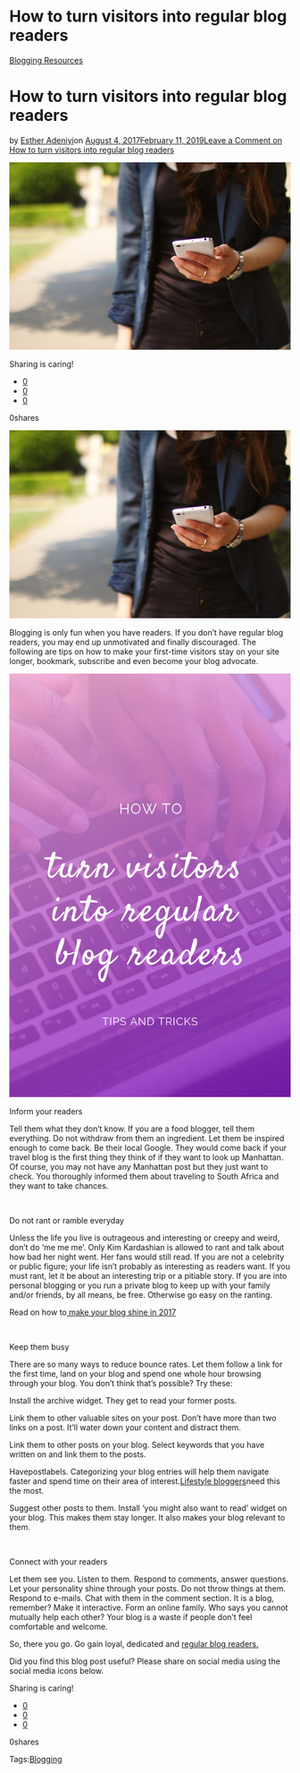# How to turn visitors into regular blog readers

[Blogging Resources](https://estheradeniyi.com/category/blogging-resources/)
# How to turn visitors into regular blog readers

by [Esther Adeniyi](https://estheradeniyi.com/author/esther-adeniyi/)on [August 4, 2017February 11, 2019](https://estheradeniyi.com/how-to-turn-visitors-into-regular-blog/)[Leave a Comment on How to turn visitors into regular blog readers](https://estheradeniyi.com/how-to-turn-visitors-into-regular-blog/#respond)

![](images\Dedicatedblogreader.jpg)

Sharing is caring!

- [0](https://www.facebook.com/sharer/sharer.php?u=https%3A%2F%2Festheradeniyi.com%2Fhow-to-turn-visitors-into-regular-blog%2F&amp;t=How%20to%20turn%20visitors%20into%20regular%20blog%20readers)
- [0](https://twitter.com/intent/tweet?text=How%20to%20turn%20visitors%20into%20regular%20blog%20readers&amp;url=https%3A%2F%2Festheradeniyi.com%2Fhow-to-turn-visitors-into-regular-blog%2F)
- [0](#)

0shares

[![regular blog readers](images\Dedicatedblogreader.jpg)](images\Dedicatedblogreader.jpg)

Blogging is only fun when you have readers. If you don&#x2019;t have regular blog readers, you may end up unmotivated and finally discouraged. The following are tips on how to make your first-time visitors stay on your site longer, bookmark, subscribe and even become your blog advocate.

![TURN VISITORS INTO REGULAR BLOG READERS](images\TURN-VISITORS-INTO-REGULAR-BLOG-READERS.png)

Inform your readers

Tell them what they don&#x2019;t know. If you are a food blogger, tell them everything. Do not withdraw from them an ingredient. Let them be inspired enough to come back. Be their local Google. They would come back if your travel blog is the first thing they think of if they want to look up Manhattan. Of course, you may not have any Manhattan post but they just want to check. You thoroughly informed them about traveling to South Africa and they want to take chances.

&#xA0;

Do not rant or ramble everyday

Unless the life you live is outrageous and interesting or creepy and weird, don&#x2019;t do &#x2018;me me me&#x2019;.&#xA0;Only Kim Kardashian is allowed to rant and talk about how bad her night went. Her fans would still read. If you are not a celebrity or public figure; your life isn&#x2019;t probably as interesting as readers want. If you must rant, let it be about an interesting trip or a pitiable story. If you are into personal blogging or you run a private blog to keep up with your family and/or friends, by all means, be free. Otherwise go easy on the ranting.

Read on how to[ make your blog shine in 2017](https://www.estheradeniyi.com/how-to-make-your-blog-shine-in-2017)

&#xA0;

Keep them busy

There are so many ways to reduce bounce rates. Let them follow a link for the first time, land on your blog and spend one whole hour browsing through your blog. You don&#x2019;t think that&#x2019;s possible? Try these:

Install the archive widget. They get to read your former posts.

Link them to other valuable sites on your post. Don&#x2019;t have more than two links on a post. It&#x2019;ll water down your content and distract them.

Link them to other posts on your blog. Select keywords that you have written on and link them to the posts.

Havepostlabels. Categorizing your blog entries will help them navigate faster and spend time on their area of interest.[Lifestyle bloggers](https://www.estheradeniyi.com/what-is-lifestyle-blogging)need this the most.

Suggest other posts to them. Install &#x2018;you might also want to read&#x2019; widget on your blog. This makes them stay longer. It also makes your blog relevant to them.

&#xA0;

Connect with your readers

Let them see you. Listen to them. Respond to comments, answer questions. Let your personality shine through your posts. Do not throw things at them. Respond to e-mails. Chat with them in the comment section. It is a blog, remember? Make it interactive. Form an online family. Who says you cannot mutually help each other? Your blog is a waste if people don&#x2019;t feel comfortable and welcome.

So, there you go. Go gain loyal, dedicated and [regular blog readers.](http://www.bloggingtips.com/2016/12/17/best-ways-get-regular-blog-readers/)

Did you find this blog post useful? Please share on social media using the social media icons below.

Sharing is caring!

- [0](https://www.facebook.com/sharer/sharer.php?u=https%3A%2F%2Festheradeniyi.com%2Fhow-to-turn-visitors-into-regular-blog%2F&amp;t=How%20to%20turn%20visitors%20into%20regular%20blog%20readers)
- [0](https://twitter.com/intent/tweet?text=How%20to%20turn%20visitors%20into%20regular%20blog%20readers&amp;url=https%3A%2F%2Festheradeniyi.com%2Fhow-to-turn-visitors-into-regular-blog%2F)
- [0](#)

0shares

Tags:[Blogging](https://estheradeniyi.com/tag/blogging/)